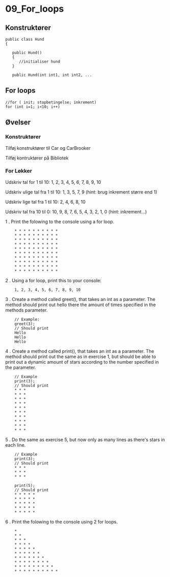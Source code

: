 # 09_For_loops

## Konstruktører
`````
public class Hund
{

   public Hund()
   {
      //initialiser hund
   }
   
   public Hund(int int1, int int2, ...

`````

## For loops

`````
//for ( init; stopbetingelse; inkrement)
for (int i=1; i<10; i++)
`````
## Øvelser

### Konstruktører
Tilføj konstruktører til Car og CarBrooker

Tilføj kontruktører på Bibliotek


### For Løkker

Udskriv tal for 1 til 10: 1, 2, 3, 4, 5, 6, 7, 8, 9, 10

Udskriv ulige tal fra 1 til 10: 1, 3, 5, 7, 9 (hint: brug inkrement større end 1)

Udskriv lige tal fra 1 til 10: 2, 4, 6, 8, 10

Udskriv tal fra 10 til 0: 10, 9, 8, 7, 6, 5, 4, 3, 2, 1, 0 (hint: inkrement...)

1 . Print the folowing to the console using a for loop.

`````
    * * * * * * * * * *
    * * * * * * * * * *
    * * * * * * * * * *
    * * * * * * * * * *
    * * * * * * * * * *
    * * * * * * * * * *
    * * * * * * * * * *
    * * * * * * * * * *
    * * * * * * * * * *
    * * * * * * * * * *
`````

2 . Using a for loop, print this to your console:

`````
    1, 2, 3, 4, 5, 6, 7, 8, 9, 10
`````    

3 . Create a method called greet(), that takes an int as a parameter. The method should print out hello there the amount of times specified in the methods parameter.

`````
    // Example:
    greet(3);
    // Should print
    Hello
    Hello
    Hello
`````

4 . Create a method called print(), that takes an int as a parameter. The method should print out the same as in exercise 1, but should be able to print out a dynamic amount of stars according to the number specified in the parameter.

`````
    // Example
    print(3);
    // Should print
    * * *
    * * *
    * * *
    * * *
    * * *
    * * *
    * * *
    * * *
    * * *
    * * *

`````
5 . Do the same as exercise 5, but now only as many lines as there's stars in each line.

`````
    // Example
    print(3);
    // Should print
    * * *
    * * *
    * * *

    print(5);
    // Should print
    * * * * * 
    * * * * * 
    * * * * * 
    * * * * * 
    * * * * * 

`````
6 . Print the folowing to the console using 2 for loops.

`````
    * 
    * * 
    * * * 
    * * * * 
    * * * * * 
    * * * * * * 
    * * * * * * * 
    * * * * * * * *  
    * * * * * * * * * 
    * * * * * * * * * *
`````
